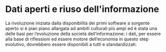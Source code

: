 # Dati aperti e riuso dell'informazione
La rivoluzione iniziata dalla disponibilità dei primi software a sorgente aperto si è pian piano allargata ad ambiti culturali più ampi ed è stata una delle basi per l’evoluzione della società dell’informazione: i dati, per essere alla base di riflessioni ed essere motore dell’economia in questo step evolutivo, dovrebbero essere disponibili a tutti e standardizzati.

